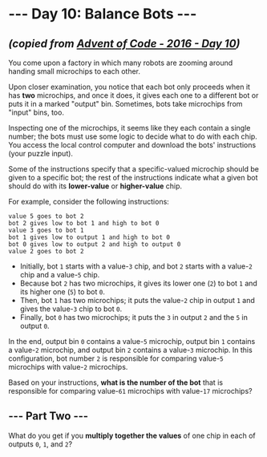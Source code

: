 # --- Day 10: Balance Bots ---

## _(copied from [Advent of Code - 2016 - Day 10](https://adventofcode.com/2016/day/10))_

You come upon a factory in which many robots are zooming around handing small microchips to each other.

Upon closer examination, you notice that each bot only proceeds when it has **two** microchips, and once it does, it gives each one to a different bot or puts it in a marked "output" bin. Sometimes, bots take microchips from "input" bins, too.

Inspecting one of the microchips, it seems like they each contain a single number; the bots must use some logic to decide what to do with each chip. You access the local control computer and download the bots' instructions (your puzzle input).

Some of the instructions specify that a specific-valued microchip should be given to a specific bot; the rest of the instructions indicate what a given bot should do with its **lower-value** or **higher-value** chip.

For example, consider the following instructions:

```
value 5 goes to bot 2
bot 2 gives low to bot 1 and high to bot 0
value 3 goes to bot 1
bot 1 gives low to output 1 and high to bot 0
bot 0 gives low to output 2 and high to output 0
value 2 goes to bot 2
```

* Initially, bot `1` starts with a value-`3` chip, and bot `2` starts with a value-`2` chip and a value-`5` chip.
* Because bot `2` has two microchips, it gives its lower one (`2`) to bot `1` and its higher one (`5`) to bot `0`.
* Then, bot `1` has two microchips; it puts the value-`2` chip in output `1` and gives the value-`3` chip to bot `0`.
* Finally, bot `0` has two microchips; it puts the `3` in output `2` and the `5` in output `0`.

In the end, output bin `0` contains a value-`5` microchip, output bin `1` contains a value-`2` microchip, and output bin `2` contains a value-`3` microchip. In this configuration, bot number `2` is responsible for comparing value-`5` microchips with value-`2` microchips.

Based on your instructions, **what is the number of the bot** that is responsible for comparing value-`61` microchips with value-`17` microchips?

## --- Part Two ---

What do you get if you **multiply together the values** of one chip in each of outputs `0`, `1`, and `2`?
